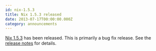 ```yaml
---
id: nix-1.5.3
title: Nix 1.5.3 released
date: 2013-07-17T00:00:00.000Z
category: announcements
---
```


[Nix 1.5.3](https://hydra.nixos.org/release/nix/nix-1.5.3) has been released. This is primarily a bug fix release. See the [release notes](https://hydra.nixos.org/build/5350096/download/3/release-notes) for details.
